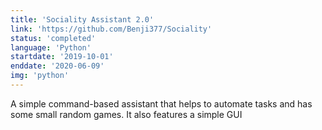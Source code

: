 ```yaml
---
title: 'Sociality Assistant 2.0'
link: 'https://github.com/Benji377/Sociality'
status: 'completed'
language: 'Python'
startdate: '2019-10-01'
enddate: '2020-06-09'
img: 'python'
---
```


A simple command-based assistant that helps to automate tasks and has some small random games.
It also features a simple GUI